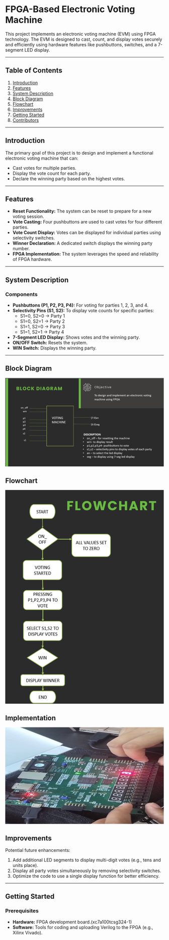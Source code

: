 
# FPGA-Based Electronic Voting Machine

This project implements an electronic voting machine (EVM) using FPGA technology. The EVM is designed to cast, count, and display votes securely and efficiently using hardware features like pushbuttons, switches, and a 7-segment LED display.

---

## Table of Contents
1. [Introduction](#introduction)
2. [Features](#features)
3. [System Description](#system-description)
4. [Block Diagram](#block-diagram)
5. [Flowchart](#flowchart)
6. [Improvements](#improvements)
7. [Getting Started](#getting-started)
8. [Contributors](#contributors)

---

## Introduction

The primary goal of this project is to design and implement a functional electronic voting machine that can:
- Cast votes for multiple parties.
- Display the vote count for each party.
- Declare the winning party based on the highest votes.

---

## Features

- **Reset Functionality:** The system can be reset to prepare for a new voting session.
- **Vote Casting:** Four pushbuttons are used to cast votes for four different parties.
- **Vote Count Display:** Votes can be displayed for individual parties using selectivity switches.
- **Winner Declaration:** A dedicated switch displays the winning party number.
- **FPGA Implementation:** The system leverages the speed and reliability of FPGA hardware.

---

## System Description

### Components
- **Pushbuttons (P1, P2, P3, P4):** For voting for parties 1, 2, 3, and 4.
- **Selectivity Pins (S1, S2):** To display vote counts for specific parties:
  - S1=0, S2=0 → Party 1
  - S1=0, S2=1 → Party 2
  - S1=1, S2=0 → Party 3
  - S1=1, S2=1 → Party 4
- **7-Segment LED Display:** Shows votes and the winning party.
- **ON/OFF Switch:** Resets the system.
- **WIN Switch:** Displays the winning party.

---

## Block Diagram
![Block Diagram](./block_diagram.png)

## Flowchart
![Flowchart](./flowchart.png)

## Implementation
![Implementation](./implementation.png)

## Improvements

Potential future enhancements:
1. Add additional LED segments to display multi-digit votes (e.g., tens and units place).
2. Display all party votes simultaneously by removing selectivity switches.
3. Optimize the code to use a single display function for better efficiency.

---

## Getting Started

### Prerequisites
- **Hardware:** FPGA development board.(xc7a100tcsg324-1)
- **Software:** Tools for coding and uploading Verilog to the FPGA (e.g., Xilinx Vivado).

